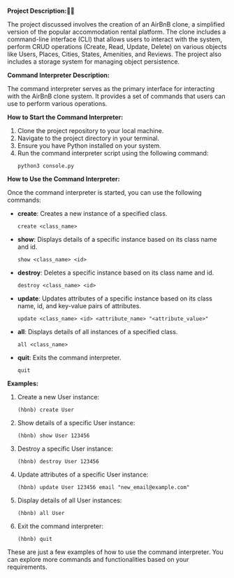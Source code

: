 **Project Description:**

The project discussed involves the creation of an AirBnB clone, a simplified version of the popular accommodation rental platform. The clone includes a command-line interface (CLI) that allows users to interact with the system, perform CRUD operations (Create, Read, Update, Delete) on various objects like Users, Places, Cities, States, Amenities, and Reviews. The project also includes a storage system for managing object persistence.

**Command Interpreter Description:**

The command interpreter serves as the primary interface for interacting with the AirBnB clone system. It provides a set of commands that users can use to perform various operations.

**How to Start the Command Interpreter:**

1. Clone the project repository to your local machine.
2. Navigate to the project directory in your terminal.
3. Ensure you have Python installed on your system.
4. Run the command interpreter script using the following command:
   ```
   python3 console.py
   ```

**How to Use the Command Interpreter:**

Once the command interpreter is started, you can use the following commands:

- **create**: Creates a new instance of a specified class.
  ```
  create <class_name>
  ```

- **show**: Displays details of a specific instance based on its class name and id.
  ```
  show <class_name> <id>
  ```

- **destroy**: Deletes a specific instance based on its class name and id.
  ```
  destroy <class_name> <id>
  ```

- **update**: Updates attributes of a specific instance based on its class name, id, and key-value pairs of attributes.
  ```
  update <class_name> <id> <attribute_name> "<attribute_value>"
  ```

- **all**: Displays details of all instances of a specified class.
  ```
  all <class_name>
  ```

- **quit**: Exits the command interpreter.
  ```
  quit
  ```

**Examples:**

1. Create a new User instance:
   ```
   (hbnb) create User
   ```

2. Show details of a specific User instance:
   ```
   (hbnb) show User 123456
   ```

3. Destroy a specific User instance:
   ```
   (hbnb) destroy User 123456
   ```

4. Update attributes of a specific User instance:
   ```
   (hbnb) update User 123456 email "new_email@example.com"
   ```

5. Display details of all User instances:
   ```
   (hbnb) all User
   ```

6. Exit the command interpreter:
   ```
   (hbnb) quit
   ```

These are just a few examples of how to use the command interpreter. You can explore more commands and functionalities based on your requirements.
